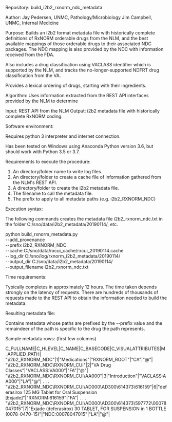 Repository:
  build_i2b2_rxnorm_ndc_metadata

Author:
  Jay Pedersen, UNMC, Pathology/Microbiology
  Jim Campbell, UNMC, Internal Medicine

Purpose:
  Builds an i2b2 format metadata file with historically complete definitions
  of RxNORM orderable drugs from the NLM, and the best available mappings
  of those orderable drugs to their associated NDC packages.  The NDC
  mapping is also provided by the NDC with information received from the FDA.

  Also includes a drug classification using VACLASS identifier which is supported
  by the NLM, and tracks the no-longer-supported NDFRT drug classification from the VA.
  
  Provides a lexical ordering of drugs, starting with their ingredients.

Algorithm:
  Uses information extracted from the REST API interfaces provided by the
  NLM to determine
  
  Input: REST API from the NLM
  Output: i2b2 metadata file with historically complete RxNORM coding.

Software environment:

  Requires python 3 interpreter and internet connection.
  
  Has been tested on Windows using Anaconda Python version 3.6, but should
  work with Python 3.5 or 3.7.

Requirements to execute the procedure:

  1. An directory/folder name to write log files.
  2. An directory/folder to create a cache file of information gathered
     from the NLM's REST API.
  3. A directory/folder to create the i2b2 metadata file.
  4. The filename to call the metadata file.
  5. The prefix to apply to all metadata paths (e.g. i2b2_RXNORM_NDC)
  
Execution syntax:

  The following commands creates the metadata file i2b2_rxnorm_ndc.txt
  in the folder C:/sno/data/i2b2_metadata/20190114/, etc.
  
  python build_rxnorm_metadata.py \
    --add_provenance \
    --prefix i2b2_RXNORM_NDC \
    --cache C:/sno/data/rxcui_cache/rxcui_20190114.cache \
    --log_dir C:/sno/log/rxnorm_i2b2_metadata/20190114/ \
    --output_dir C:/sno/data/i2b2_metadata/20190114/ \
    --output_filename i2b2_rxnorm_ndc.txt

Time requirements:

  Typically completes in approximately 12 hours.  The time taken depends strongly on the 
  latency of requests.  There are hundreds of thousands of requests made to the
  REST API to obtain the information needed to build the metadata.

Resulting  metadata file:

  Contains metadata whose paths are prefixed by the --prefix value and the remaindeer
  of the path is specific to the drug the path represents.

Sample metadata rows: (first few columns)

  C_FULLNAME|C_HLEVEL|C_NAME|C_BASECODE|C_VISUALATTRIBUTES|M_APPLIED_PATH|
  "\i2b2_RXNORM_NDC\"|1|"Medications"|"RXNORM_ROOT"|"CA"|"@"|
  "\i2b2_RXNORM_NDC\RXNORM_CUI\"|2|"VA Drug Classes"|"VACLASS:VA000"|"FA"|"@"|
  "\i2b2_RXNORM_NDC\RXNORM_CUI\AA000\"|3|"Introduction"|"VACLASS:AA000"|"LA"|"@"|
  .
  .
  .
  "\i2b2_RXNORM_NDC\RXNORM_CUI\AD000\AD300\614373\616159\"|6|"deferasirox 125 MG Tablet for Oral Suspension [Exjade]"|"RXNORM:616159"|"FA"|
  .
  .
  .
  "\i2b2_RXNORM_NDC\RXNORM_CUI\AD000\AD300\614373\597772\00078047015\"|7|"Exjade (deferasirox) 30 TABLET, FOR SUSPENSION in 1 BOTTLE (0078-0470-15)"|"NDC:00078047015"|"LA"|"@"|

